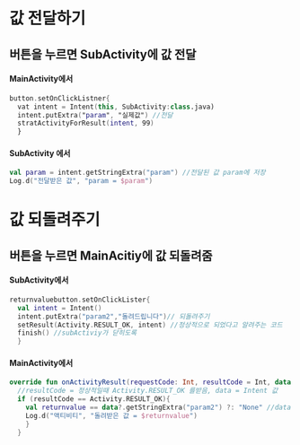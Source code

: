 # 값 전달하기 
## 버튼을 누르면 SubActivity에 값 전달
#### MainActivity에서
```Kotlin
button.setOnClickListner{
  vat intent = Intent(this, SubActivity:class.java)
  intent.putExtra("param", "실제값") //전달
  stratActivityForResult(intent, 99)
  }
```
#### SubActivity 에서 
```Kotlin
val param = intent.getStringExtra("param") //전달된 값 param에 저장
Log.d("전달받은 값", "param = $param")
```



# 값 되돌려주기
## 버튼을 누르면 MainAcitiy에 값 되돌려줌
#### SubActivity에서
```Kotlin
returnvaluebutton.setOnClickLister{
  val intent = Intent()
  intent.putExtra("param2","돌려드립니다")// 되돌려주기
  setResult(Activity.RESULT_OK, intent) //정상적으로 되었다고 알려주는 코드
  finish() //subActiviy가 닫히도록
  }
```

#### MainActivity에서
```Kotlin
override fun onActivityResult(requestCode: Int, resultCode = Int, data:Intent?){
  //resultCode = 정상적일때 Activity.RESULT_OK 를받음, data = Intent 값
  if (resultCode == Activity.RESULT_OK){
    val returnvalue == data?.getStringExtra("param2") ?: "None" //data 는 Intent?이므로
    Log.d("액티비티", "돌려받은 값 = $returnvalue")
    }
  }
  ```
